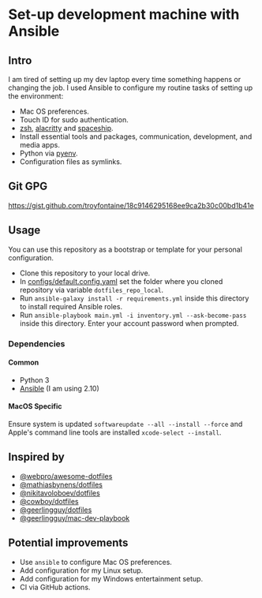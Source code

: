 # Set-up development machine with Ansible

## Intro

I am tired of setting up my dev laptop every time something happens or changing the job. I used Ansible to configure my routine tasks of setting up the environment:

- Mac OS preferences.
- Touch ID for sudo authentication.
- [zsh](https://github.com/zsh-users/zsh), [alacritty](https://github.com/alacritty/alacritty) and [spaceship](https://github.com/denysdovhan/spaceship-prompt).
- Install essential tools and packages, communication, development, and media apps.
- Python via [pyenv](https://github.com/pyenv/pyenv).
- Configuration files as symlinks.

## Git GPG

https://gist.github.com/troyfontaine/18c9146295168ee9ca2b30c00bd1b41e

## Usage

You can use this repository as a bootstrap or template for your personal configuration.

- Clone this repository to your local drive.
- In [configs/default.config.yaml](configs/default.config.yaml) set the folder where you cloned repository via variable `dotfiles_repo_local`.
- Run `ansible-galaxy install -r requirements.yml` inside this directory to install required Ansible roles.
- Run `ansible-playbook main.yml -i inventory.yml --ask-become-pass` inside this directory. Enter your account password when prompted.

### Dependencies

#### Common

- Python 3
- [Ansible](https://docs.ansible.com/ansible/latest/index.html) (I am using 2.10)

#### MacOS Specific

Ensure system is updated `softwareupdate --all --install --force` and Apple's command line tools are installed `xcode-select --install`.

## Inspired by

- [@webpro/awesome-dotfiles](https://github.com/webpro/awesome-dotfiles)
- [@mathiasbynens/dotfiles](https://github.com/mathiasbynens/dotfiles)
- [@nikitavoloboev/dotfiles](https://github.com/nikitavoloboev/dotfiles)
- [@cowboy/dotfiles](https://github.com/cowboy/dotfiles)
- [@geerlingguy/dotfiles](https://github.com/geerlingguy/dotfiles)
- [@geerlingguy/mac-dev-playbook](https://github.com/geerlingguy/mac-dev-playbook)

## Potential improvements

- Use `ansible` to configure Mac OS preferences.
- Add configuration for my Linux setup.
- Add configuration for my Windows entertainment setup.
- CI via GitHub actions.

